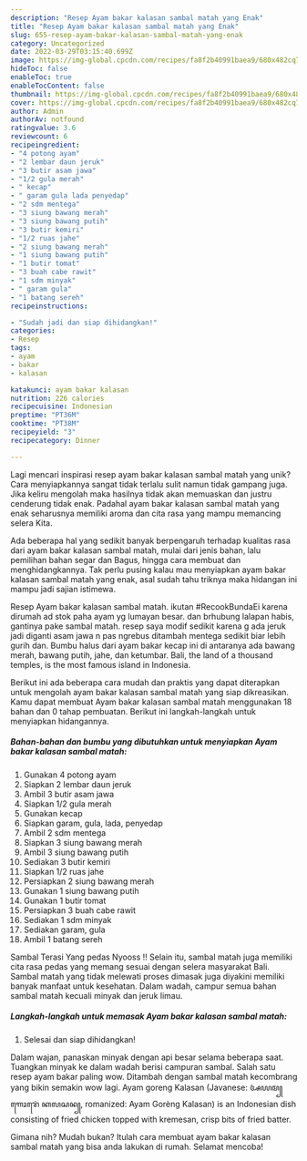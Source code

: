 ```yaml
---
description: "Resep Ayam bakar kalasan sambal matah yang Enak"
title: "Resep Ayam bakar kalasan sambal matah yang Enak"
slug: 655-resep-ayam-bakar-kalasan-sambal-matah-yang-enak
category: Uncategorized
date: 2022-03-29T03:15:40.699Z
image: https://img-global.cpcdn.com/recipes/fa8f2b40991baea9/680x482cq70/ayam-bakar-kalasan-sambal-matah-foto-resep-utama.jpg
hideToc: false
enableToc: true
enableTocContent: false
thumbnail: https://img-global.cpcdn.com/recipes/fa8f2b40991baea9/680x482cq70/ayam-bakar-kalasan-sambal-matah-foto-resep-utama.jpg
cover: https://img-global.cpcdn.com/recipes/fa8f2b40991baea9/680x482cq70/ayam-bakar-kalasan-sambal-matah-foto-resep-utama.jpg
author: Admin
authorAv: notfound
ratingvalue: 3.6
reviewcount: 6
recipeingredient:
- "4 potong ayam"
- "2 lembar daun jeruk"
- "3 butir asam jawa"
- "1/2 gula merah"
- " kecap"
- " garam gula lada penyedap"
- "2 sdm mentega"
- "3 siung bawang merah"
- "3 siung bawang putih"
- "3 butir kemiri"
- "1/2 ruas jahe"
- "2 siung bawang merah"
- "1 siung bawang putih"
- "1 butir tomat"
- "3 buah cabe rawit"
- "1 sdm minyak"
- " garam gula"
- "1 batang sereh"
recipeinstructions:

- "Sudah jadi dan siap dihidangkan!"
categories:
- Resep
tags:
- ayam
- bakar
- kalasan

katakunci: ayam bakar kalasan 
nutrition: 226 calories
recipecuisine: Indonesian
preptime: "PT36M"
cooktime: "PT38M"
recipeyield: "3"
recipecategory: Dinner

---
```





Lagi mencari inspirasi resep ayam bakar kalasan sambal matah yang unik? Cara menyiapkannya sangat tidak terlalu sulit namun tidak gampang juga. Jika keliru mengolah maka hasilnya tidak akan memuaskan dan justru cenderung tidak enak. Padahal ayam bakar kalasan sambal matah yang enak seharusnya memiliki aroma dan cita rasa yang mampu memancing selera Kita.





Ada beberapa hal yang sedikit banyak berpengaruh terhadap kualitas rasa dari ayam bakar kalasan sambal matah, mulai dari jenis bahan, lalu pemilihan bahan segar dan Bagus, hingga cara membuat dan menghidangkannya. Tak perlu pusing kalau mau menyiapkan ayam bakar kalasan sambal matah yang enak,      asal sudah tahu triknya maka hidangan ini mampu jadi sajian istimewa.














Resep Ayam bakar kalasan sambal matah. ikutan #RecookBundaEi karena dirumah ad stok paha ayam yg lumayan besar. dan brhubung lalapan habis, gantinya pake sambal matah. resep saya modif sedikit karena g ada jeruk jadi diganti asam jawa n pas ngrebus ditambah mentega sedikit biar lebih gurih dan. Bumbu halus dari ayam bakar kecap ini di antaranya ada bawang merah, bawang putih, jahe, dan ketumbar. Bali, the land of a thousand temples, is the most famous island in Indonesia.






Berikut ini ada beberapa cara mudah dan praktis yang dapat diterapkan untuk mengolah ayam bakar kalasan sambal matah yang siap dikreasikan. Kamu dapat membuat Ayam bakar kalasan sambal matah menggunakan 18 bahan dan 0 tahap pembuatan. Berikut ini langkah-langkah untuk menyiapkan hidangannya.

<!--inarticleads1-->

##### Bahan-bahan dan bumbu yang dibutuhkan untuk menyiapkan Ayam bakar kalasan sambal matah:

1. Gunakan 4 potong ayam
1. Siapkan 2 lembar daun jeruk
1. Ambil 3 butir asam jawa
1. Siapkan 1/2 gula merah
1. Gunakan  kecap
1. Siapkan  garam, gula, lada, penyedap
1. Ambil 2 sdm mentega
1. Siapkan 3 siung bawang merah
1. Ambil 3 siung bawang putih
1. Sediakan 3 butir kemiri
1. Siapkan 1/2 ruas jahe
1. Persiapkan 2 siung bawang merah
1. Gunakan 1 siung bawang putih
1. Gunakan 1 butir tomat
1. Persiapkan 3 buah cabe rawit
1. Sediakan 1 sdm minyak
1. Sediakan  garam, gula
1. Ambil 1 batang sereh


Sambal Terasi Yang pedas Nyooss !! Selain itu, sambal matah juga memiliki cita rasa pedas yang memang sesuai dengan selera masyarakat Bali. Sambal matah yang tidak melewati proses dimasak juga diyakini memiliki banyak manfaat untuk kesehatan. Dalam wadah, campur semua bahan sambal matah kecuali minyak dan jeruk limau. 

<!--inarticleads2-->

##### Langkah-langkah untuk memasak Ayam bakar kalasan sambal matah:


1. Selesai dan siap dihidangkan!

Dalam wajan, panaskan minyak dengan api besar selama beberapa saat. Tuangkan minyak ke dalam wadah berisi campuran sambal. Salah satu resep ayam bakar paling wow. Ditambah dengan sambal matah kecombrang yang bikin semakin wow lagi. Ayam goreng Kalasan (Javanese: ꦄꦪꦩ꧀ ꦒꦺꦴꦫꦺꦁ ꦏꦭꦱꦤ꧀, romanized: Ayam Gorèng Kalasan) is an Indonesian dish consisting of fried chicken topped with kremesan, crisp bits of fried batter. 

Gimana nih? Mudah bukan? Itulah cara membuat ayam bakar kalasan sambal matah yang bisa anda lakukan di rumah. Selamat mencoba!
